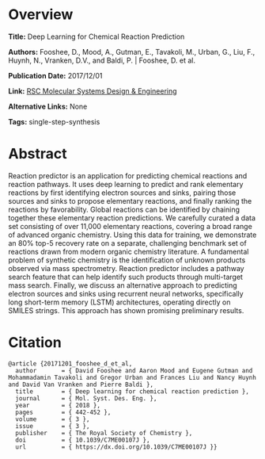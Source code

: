 # Overview
**Title:**
Deep Learning for Chemical Reaction Prediction

**Authors:**
Fooshee, D., Mood, A., Gutman, E., Tavakoli, M., Urban, G., Liu, F., Huynh, N., Vranken, D.V., and Baldi, P. |
Fooshee, D. et al.

**Publication Date:**
2017/12/01

**Link:**
[RSC Molecular Systems Design & Engineering](https://pubs.rsc.org/en/content/articlelanding/2018/me/c7me00107j)

**Alternative Links:**
None

**Tags:**
single-step-synthesis


# Abstract
Reaction predictor is an application for predicting chemical reactions and reaction pathways.
It uses deep learning to predict and rank elementary reactions by first identifying electron sources and sinks, pairing those sources and sinks to propose elementary reactions, and finally ranking the reactions by favorability.
Global reactions can be identified by chaining together these elementary reaction predictions.
We carefully curated a data set consisting of over 11,000 elementary reactions, covering a broad range of advanced organic chemistry.
Using this data for training, we demonstrate an 80% top-5 recovery rate on a separate, challenging benchmark set of reactions drawn from modern organic chemistry literature.
A fundamental problem of synthetic chemistry is the identification of unknown products observed via mass spectrometry.
Reaction predictor includes a pathway search feature that can help identify such products through multi-target mass search.
Finally, we discuss an alternative approach to predicting electron sources and sinks using recurrent neural networks, specifically long short-term memory (LSTM) architectures, operating directly on SMILES strings.
This approach has shown promising preliminary results.


# Citation
```
@article {20171201_fooshee_d_et_al,
  author       = { David Fooshee and Aaron Mood and Eugene Gutman and Mohammadamin Tavakoli and Gregor Urban and Frances Liu and Nancy Huynh and David Van Vranken and Pierre Baldi },
  title        = { Deep learning for chemical reaction prediction },
  journal      = { Mol. Syst. Des. Eng. },
  year         = { 2018 },
  pages        = { 442-452 },
  volume       = { 3 },
  issue        = { 3 },
  publisher    = { The Royal Society of Chemistry },
  doi          = { 10.1039/C7ME00107J },
  url          = { https://dx.doi.org/10.1039/C7ME00107J }}
```

